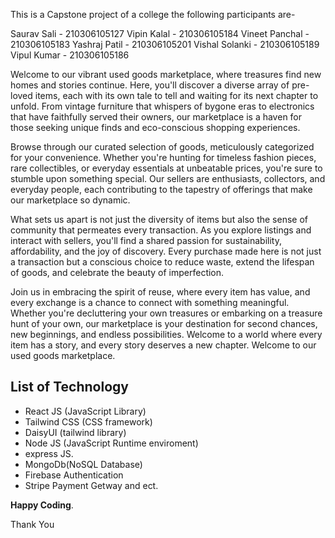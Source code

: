 This is a Capstone project of a college the following participants are-

Saurav Sali - 210306105127
Vipin Kalal - 210306105184
Vineet Panchal - 210306105183
Yashraj Patil - 210306105201
Vishal Solanki - 210306105189
Vipul Kumar - 210306105186


Welcome to our vibrant used goods marketplace, where treasures find new homes and stories continue. Here, you'll discover a diverse array of pre-loved items, each with its own tale to tell and waiting for its next chapter to unfold. From vintage furniture that whispers of bygone eras to electronics that have faithfully served their owners, our marketplace is a haven for those seeking unique finds and eco-conscious shopping experiences.

Browse through our curated selection of goods, meticulously categorized for your convenience. Whether you're hunting for timeless fashion pieces, rare collectibles, or everyday essentials at unbeatable prices, you're sure to stumble upon something special. Our sellers are enthusiasts, collectors, and everyday people, each contributing to the tapestry of offerings that make our marketplace so dynamic.

What sets us apart is not just the diversity of items but also the sense of community that permeates every transaction. As you explore listings and interact with sellers, you'll find a shared passion for sustainability, affordability, and the joy of discovery. Every purchase made here is not just a transaction but a conscious choice to reduce waste, extend the lifespan of goods, and celebrate the beauty of imperfection.

Join us in embracing the spirit of reuse, where every item has value, and every exchange is a chance to connect with something meaningful. Whether you're decluttering your own treasures or embarking on a treasure hunt of your own, our marketplace is your destination for second chances, new beginnings, and endless possibilities. Welcome to a world where every item has a story, and every story deserves a new chapter. Welcome to our used goods marketplace.

## List of Technology

- React JS (JavaScript Library)
- Tailwind CSS (CSS framework)
- DaisyUI (tailwind library)
- Node JS (JavaScript Runtime enviroment)
- express JS.
- MongoDb(NoSQL Database)
- Firebase Authentication
- Stripe Payment Getway and ect.

**Happy Coding**.

Thank You
